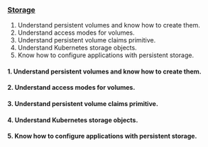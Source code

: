 
### [Storage](./storage/README.md)
1. Understand persistent volumes and know how to create them.
2. Understand access modes for volumes.
3. Understand persistent volume claims primitive.
4. Understand Kubernetes storage objects.
5. Know how to configure applications with persistent storage.


#### 1. Understand persistent volumes and know how to create them.

#### 2. Understand access modes for volumes.

#### 3. Understand persistent volume claims primitive.

#### 4. Understand Kubernetes storage objects.

#### 5. Know how to configure applications with persistent storage.